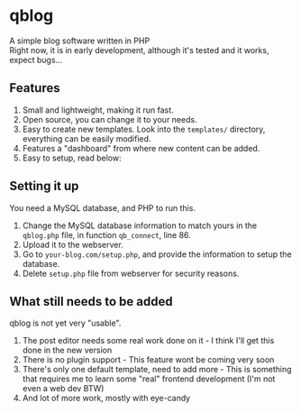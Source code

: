 # qblog
A simple blog software written in PHP  
Right now, it is in early development, although it's tested and it works, expect bugs...  
## Features  
  
1. Small and lightweight, making it run fast.
2. Open source, you can change it to your needs.
3. Easy to create new templates. Look into the `templates/` directory, everything can be easily modified.  
4. Features a "dashboard" from where new content can be added.  
5. Easy to setup, read below:  

## Setting it up
You need a MySQL database, and PHP to run this.  
1. Change the MySQL database information to match yours in the `qblog.php` file, in function `qb_connect`, line 86.  
2. Upload it to the webserver.  
3. Go to `your-blog.com/setup.php`, and provide the information to setup the database.  
4. Delete `setup.php` file from webserver for security reasons.  
  
## What still needs to be added  
qblog is not yet very "usable".  

1. The post editor needs some real work done on it - I think I'll get this done in the new version
2. There is no plugin support - This feature wont be coming very soon
3. There's only one default template, need to add more - This is something that requires me to learn some "real" frontend development (I'm not even a web dev BTW)
4. And lot of more work, mostly with eye-candy

